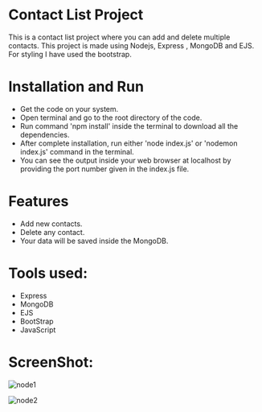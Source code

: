 # Contact List Project 
  This is a contact list project where you can add and delete multiple contacts. This project is made using Nodejs, Express , MongoDB and EJS. For styling I have used the bootstrap.

# Installation and Run
  - Get the code on your system.
  - Open terminal and go to the root directory of the code.
  - Run command 'npm install' inside the terminal to download all the dependencies.
  - After complete installation, run either 'node index.js' or 'nodemon index.js' command in the terminal.
  - You can see the output inside your web browser at localhost by providing the port number given in the index.js file.

# Features 
  - Add new contacts.
  - Delete any contact.
  - Your data will be saved inside the MongoDB.

# Tools used:
  - Express
  - MongoDB
  - EJS
  - BootStrap
  - JavaScript

# ScreenShot:
  ![node1](https://github.com/rajxode/contact-list-Nodejs/assets/120395470/55a6094e-99c7-477c-8d1a-c2c6edfcb388)

  ![node2](https://github.com/rajxode/contact-list-Nodejs/assets/120395470/5a0643e9-d0eb-4ece-a21e-767b8b3f1c1c)
